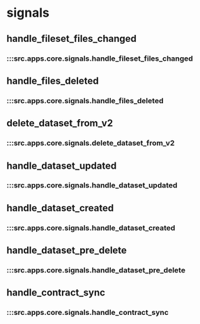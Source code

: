 # signals

## handle_fileset_files_changed

### :::src.apps.core.signals.handle_fileset_files_changed

## handle_files_deleted

### :::src.apps.core.signals.handle_files_deleted

## delete_dataset_from_v2

### :::src.apps.core.signals.delete_dataset_from_v2

## handle_dataset_updated

### :::src.apps.core.signals.handle_dataset_updated

## handle_dataset_created

### :::src.apps.core.signals.handle_dataset_created

## handle_dataset_pre_delete

### :::src.apps.core.signals.handle_dataset_pre_delete

## handle_contract_sync

### :::src.apps.core.signals.handle_contract_sync

